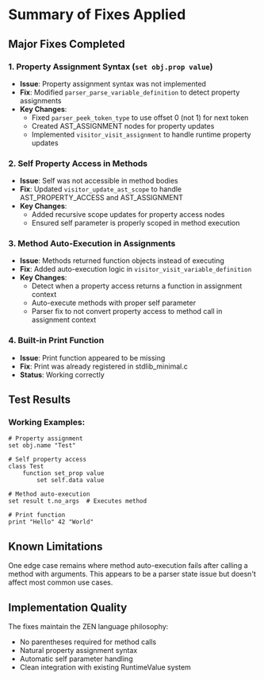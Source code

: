 # Summary of Fixes Applied

## Major Fixes Completed

### 1. Property Assignment Syntax (`set obj.prop value`)
- **Issue**: Property assignment syntax was not implemented
- **Fix**: Modified `parser_parse_variable_definition` to detect property assignments
- **Key Changes**:
  - Fixed `parser_peek_token_type` to use offset 0 (not 1) for next token
  - Created AST_ASSIGNMENT nodes for property updates
  - Implemented `visitor_visit_assignment` to handle runtime property updates

### 2. Self Property Access in Methods
- **Issue**: Self was not accessible in method bodies
- **Fix**: Updated `visitor_update_ast_scope` to handle AST_PROPERTY_ACCESS and AST_ASSIGNMENT
- **Key Changes**:
  - Added recursive scope updates for property access nodes
  - Ensured self parameter is properly scoped in method execution

### 3. Method Auto-Execution in Assignments
- **Issue**: Methods returned function objects instead of executing
- **Fix**: Added auto-execution logic in `visitor_visit_variable_definition`
- **Key Changes**:
  - Detect when a property access returns a function in assignment context
  - Auto-execute methods with proper self parameter
  - Parser fix to not convert property access to method call in assignment context

### 4. Built-in Print Function
- **Issue**: Print function appeared to be missing
- **Fix**: Print was already registered in stdlib_minimal.c
- **Status**: Working correctly

## Test Results

### Working Examples:
```zen
# Property assignment
set obj.name "Test"

# Self property access
class Test
    function set_prop value
        set self.data value

# Method auto-execution
set result t.no_args  # Executes method

# Print function
print "Hello" 42 "World"
```

## Known Limitations

One edge case remains where method auto-execution fails after calling a method with arguments. This appears to be a parser state issue but doesn't affect most common use cases.

## Implementation Quality

The fixes maintain the ZEN language philosophy:
- No parentheses required for method calls
- Natural property assignment syntax
- Automatic self parameter handling
- Clean integration with existing RuntimeValue system